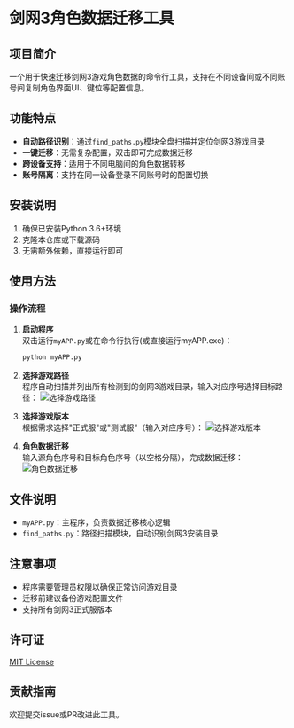 # 剑网3角色数据迁移工具

## 项目简介
一个用于快速迁移剑网3游戏角色数据的命令行工具，支持在不同设备间或不同账号间复制角色界面UI、键位等配置信息。

## 功能特点
- **自动路径识别**：通过`find_paths.py`模块全盘扫描并定位剑网3游戏目录
- **一键迁移**：无需复杂配置，双击即可完成数据迁移
- **跨设备支持**：适用于不同电脑间的角色数据转移
- **账号隔离**：支持在同一设备登录不同账号时的配置切换

## 安装说明
1. 确保已安装Python 3.6+环境
2. 克隆本仓库或下载源码
3. 无需额外依赖，直接运行即可

## 使用方法
### 操作流程
1. **启动程序**  
   双击运行`myAPP.py`或在命令行执行(或直接运行myAPP.exe)：
   ```bash
   python myAPP.py
   ```

2. **选择游戏路径**  
   程序自动扫描并列出所有检测到的剑网3游戏目录，输入对应序号选择目标路径：
   ![选择游戏路径](images/屏幕截图2025-08-19012652.png)

3. **选择游戏版本**  
   根据需求选择"正式服"或"测试服"（输入对应序号）：
   ![选择游戏版本](images/屏幕截图2025-08-19012704.png)

4. **角色数据迁移**  
   输入源角色序号和目标角色序号（以空格分隔），完成数据迁移：
   ![角色数据迁移](images/屏幕截图2025-08-19012747.png)

## 文件说明
- `myAPP.py`：主程序，负责数据迁移核心逻辑
- `find_paths.py`：路径扫描模块，自动识别剑网3安装目录

## 注意事项
- 程序需要管理员权限以确保正常访问游戏目录
- 迁移前建议备份游戏配置文件
- 支持所有剑网3正式服版本

## 许可证
[MIT License](LICENSE)

## 贡献指南
欢迎提交issue或PR改进此工具。